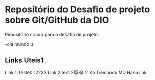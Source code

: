 # Repositório do Desafio de projeto sobre Git/GitHub da DIO
Repositório criado para o desafio de projeto.

-ola mundo u
## Links Uteis1
Link 1: teste0
12222
Link 2:test
2😹😂
2
Ka
Treinando MD
Hana
 link
